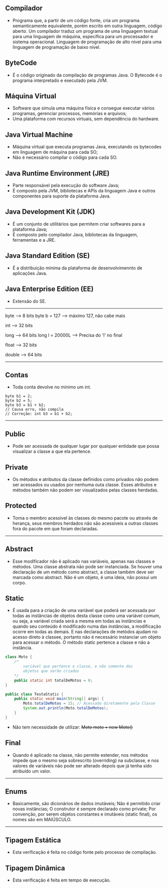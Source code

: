 ## Compilador

- Programa que, a partir de um código fonte, cria um 
programa semanticamente equivalente, porém escrito em outra
linguagem, código aberto. Um compilador traduz um programa de 
uma linguagem textual para uma linguagem de máquina, específica
para um processador e sistema operacional.
Linguagem de programação de alto nível para uma linguagem 
de programação de baixo nível. 

## ByteCode

- É o código originado da compilação de programas Java.
O Bytecode é o programa interpretado e executado pela JVM.

## Máquina Virtual

- Software que simula uma máquina física e consegue executar vários programas, gerenciar processos, memórias e arquivos;
- Uma plataforma com recursos virtuais, sem dependência do hardware.

## Java Virtual Machine

- Máquina virtual que executa programas Java, executando os bytecodes em linguagem de máquina para cada SO;
- Não é necessário compilar o código para cada SO.

## Java Runtime Environment (JRE)

- Parte responsável pela execução do software Java;
- É composto pela JVM, bibliotecas e APIs da linguagem Java e outros componentes para suporte da plataforma Java.

## Java Development Kit (JDK)

- É um conjunto de utilitários que permitem criar softwares para a plataforma Java;
- É composto pelo compilador Java, bibliotecas da linguagem, ferramentas e a JRE.

## Java Standard Edition (SE)

- É a distribuição mínima da plataforma de desenvolvimennto de aplicações Java.

## Java Enterprise Edition (EE)

- Extensão do SE.

__________

byte --> 8 bits
byte b = 127 --> máximo 127, não cabe mais

int --> 32 bits

long --> 64 bits
long l = 20000L --> Precisa do 'l' no final

float --> 32 bits

double --> 64 bits

__________

## Contas

- Toda conta devolve no mínimo um int.

```
byte b1 = 2;
byte b2 = 5;
byte b3 = b1 + b2;
// Causa erro, não compila
// Correção: int b3 = b1 + b2;
```
__________


## Public

- Pode ser acessada de qualquer lugar por qualquer entidade que possa visualizar a classe a que ela 
pertence.

## Private

- Os métodos e atributos da classe definidos como privados não podem ser acessados ou usados por nenhuma outa classe. Esses atributos e métodos também não podem ser visualizados pelas classes herdadas.

## Protected

- Torna o membro acessível às classes do mesmo pacote ou através de herança, seus membros herdados não
são acessíveis a outras classes fora do pacote em que foram declaradas.


__________


## Abstract

- Esse modificador não é aplicado nas variáveis, apenas nas classes e métodos. Uma classe abstrata não 
pode ser instanciada. Se houver uma declaração de um método como abstract, a classe também deve ser 
marcada como abstract. Não é um objeto, é uma ideia, não possui um corpo.

## Static

- É usada para a criação de uma variável que poderá ser acessada por todas as instâncias de objetos desta 
classe como uma variável comum, ou seja, a variável criada será a mesma em todas as instâncias e quando
seu conteúdo é modificado numa das instâncias, a modificação ocorre em todas as demais. E nas declarações
de metódos ajudam no acesso direto à classee, portanto não é necessário instanciar um objeto para acessar
o método.
O método static pertence a classe e não a instância.

```java
class Moto {
    /* 
        variável que pertence a classe, e não somente dos
        objetos que serão criados
    */
    public static int totalDeMotos = 0;
}

public class TestaStatic {
    public static void main(String[] args) {
        Moto.totalDeMotos = 15; // Acessado diretamente pela Classe
        System.out.println(Moto.totalDeMotos);
    }
}
```
- Não tem necessidade de utilizar: <s> Moto moto = new Moto() </s>

## Final

- Quando é aplicado na classe, não permite estender, nos métodos impede que o mesmo seja sobrescrito 
(overriding) na subclasse, e nos valores de variáveis não pode ser alterado depois que já tenha sido
atribuído um valor.

__________

## Enums

- Basicamente, são dicionários de dados imutáveis;
Não é permitido criar novas instâncias;
O construtor é sempre declarado como private;
Por convenção, por serem objetos constantes e imutáveis (static final), os nomes são em MAIÚSCULO.

__________


## Tipagem Estática

- Esta verificação é feita no código fonte pelo processo de compilação.

## Tipagem Dinâmica

- Esta verificação é feita em tempo de execução.
